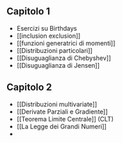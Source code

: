 ## Capitolo 1

- Esercizi su Birthdays
- [[inclusion exclusion]]
- [[funzioni generatrici di momenti]]
- [[Distribuzioni particolari]]
- [[Disuguaglianza di Chebyshev]]
- [[Disuguaglianza di Jensen]]

## Capitolo 2

- [[Distribuzioni multivariate]]
- [[Derivate Parziali e Gradiente]]
- [[Teorema Limite Centrale]] (CLT)
- [[La Legge dei Grandi Numeri]]
- 